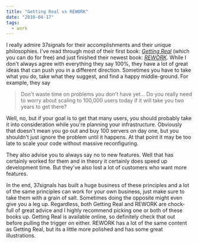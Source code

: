 ```yaml
---
title: "Getting Real vs REWORK"
date: "2010-04-17"
tags:
  - work
---
```


I really admire 37signals for their accomplishments and their unique philosophies. I've read through most of their first book: [_Getting Real_](http://gettingreal.37signals.com/) (which you can do for free) and just finished their newest book: [_REWORK_](http://37signals.com/rework/). While I don't always agree with everything they say 100%, they have a lot of great ideas that can push you in a different direction. Sometimes you have to take what you do, take what they suggest, and find a happy middle-ground. For example, they say

> Don't waste time on problems you don't have yet... Do you really need to worry about scaling to 100,000 users today if it will take you two years to get there?

Well, no, but if your goal is to get that many users, you should probably take it into consideration while you're planning your infrastructure. Obviously that doesn't mean you go out and buy 100 servers on day one, but you shouldn't just ignore the problem until it happens. At that point it may be too late to scale your code without massive reconfiguring.

They also advise you to always say no to new features. Well that has certainly worked for them and in theory it certainly does speed up development time. But they've also lost a lot of customers who want more features.

In the end, 37signals has built a huge business of these principles and a lot of the same principles can work for your own business, just make sure to take them with a grain of salt. Sometimes doing the opposite might even give you a leg up. Regardless, both Getting Real and REWORK are chock-full of great advice and I highly recommend picking one or both of these books up. Getting Real is available online, so definitely check that out before pulling the trigger on either. REWORK has a lot of the same content as Getting Real, but its a little more polished and has some great illustrations.
